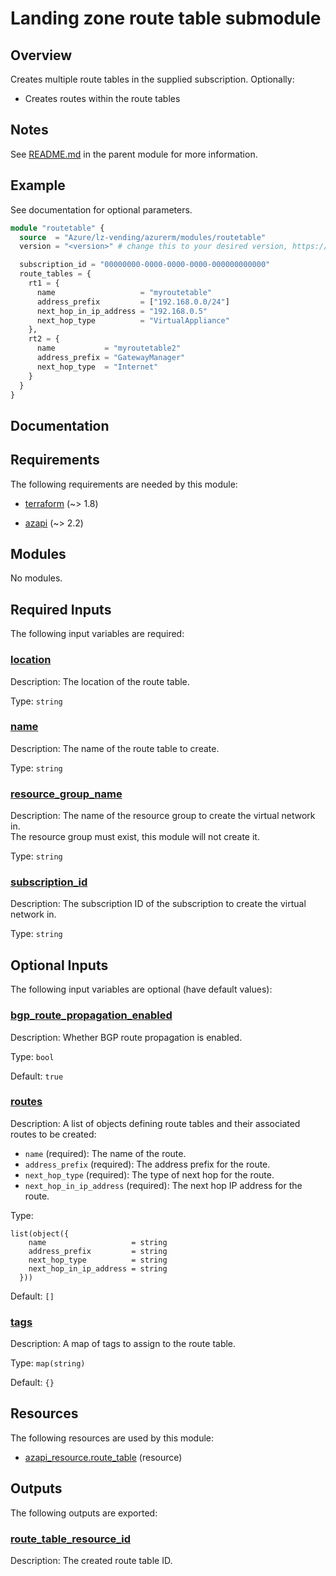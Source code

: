 <!-- BEGIN_TF_DOCS -->
# Landing zone route table submodule

## Overview

Creates multiple route tables in the supplied subscription.
Optionally:

- Creates routes within the route tables

## Notes

See [README.md](https://github.com/Azure/terraform-azurerm-lz-vending#readme) in the parent module for more information.

## Example

See documentation for optional parameters.

```terraform
module "routetable" {
  source  = "Azure/lz-vending/azurerm/modules/routetable"
  version = "<version>" # change this to your desired version, https://www.terraform.io/language/expressions/version-constraints

  subscription_id = "00000000-0000-0000-0000-000000000000"
  route_tables = {
    rt1 = {
      name                   = "myroutetable"
      address_prefix         = ["192.168.0.0/24"]
      next_hop_in_ip_address = "192.168.0.5"
      next_hop_type          = "VirtualAppliance"
    },
    rt2 = {
      name           = "myroutetable2"
      address_prefix = "GatewayManager"
      next_hop_type  = "Internet"
    }
  }
}
```

## Documentation
<!-- markdownlint-disable MD033 -->

## Requirements

The following requirements are needed by this module:

- <a name="requirement_terraform"></a> [terraform](#requirement\_terraform) (~> 1.8)

- <a name="requirement_azapi"></a> [azapi](#requirement\_azapi) (~> 2.2)

## Modules

No modules.

<!-- markdownlint-disable MD013 -->
## Required Inputs

The following input variables are required:

### <a name="input_location"></a> [location](#input\_location)

Description: The location of the route table.

Type: `string`

### <a name="input_name"></a> [name](#input\_name)

Description: The name of the route table to create.

Type: `string`

### <a name="input_resource_group_name"></a> [resource\_group\_name](#input\_resource\_group\_name)

Description: The name of the resource group to create the virtual network in.  
The resource group must exist, this module will not create it.

Type: `string`

### <a name="input_subscription_id"></a> [subscription\_id](#input\_subscription\_id)

Description: The subscription ID of the subscription to create the virtual network in.

Type: `string`

## Optional Inputs

The following input variables are optional (have default values):

### <a name="input_bgp_route_propagation_enabled"></a> [bgp\_route\_propagation\_enabled](#input\_bgp\_route\_propagation\_enabled)

Description: Whether BGP route propagation is enabled.

Type: `bool`

Default: `true`

### <a name="input_routes"></a> [routes](#input\_routes)

Description: A list of objects defining route tables and their associated routes to be created:

- `name` (required): The name of the route.
- `address_prefix` (required): The address prefix for the route.
- `next_hop_type` (required): The type of next hop for the route.
- `next_hop_in_ip_address` (required): The next hop IP address for the route.

Type:

```hcl
list(object({
    name                   = string
    address_prefix         = string
    next_hop_type          = string
    next_hop_in_ip_address = string
  }))
```

Default: `[]`

### <a name="input_tags"></a> [tags](#input\_tags)

Description: A map of tags to assign to the route table.

Type: `map(string)`

Default: `{}`

## Resources

The following resources are used by this module:

- [azapi_resource.route_table](https://registry.terraform.io/providers/Azure/azapi/latest/docs/resources/resource) (resource)

## Outputs

The following outputs are exported:

### <a name="output_route_table_resource_id"></a> [route\_table\_resource\_id](#output\_route\_table\_resource\_id)

Description: The created route table ID.

<!-- markdownlint-enable -->
<!-- END_TF_DOCS -->